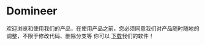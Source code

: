 # Domineer
欢迎浏览和使用我们的产品，在使用产品之前，您必须同意我们对产品随时随地的调整，不限于修改代码、删除分支等
你可以
<a href="https://github.com/nserly-huaer/Domineer/releases">下载</a>我们的软件！
